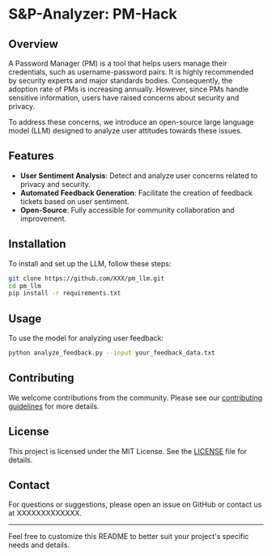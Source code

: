 # S&P-Analyzer: PM-Hack

## Overview

A Password Manager (PM) is a tool that helps users manage their credentials, such as username-password pairs. It is highly recommended by security experts and major standards bodies. Consequently, the adoption rate of PMs is increasing annually. However, since PMs handle sensitive information, users have raised concerns about security and privacy.

To address these concerns, we introduce an open-source large language model (LLM) designed to analyze user attitudes towards these issues.

## Features

- **User Sentiment Analysis**: Detect and analyze user concerns related to privacy and security.
- **Automated Feedback Generation**: Facilitate the creation of feedback tickets based on user sentiment.
- **Open-Source**: Fully accessible for community collaboration and improvement.

## Installation

To install and set up the LLM, follow these steps:

```bash
git clone https://github.com/XXX/pm_llm.git
cd pm_llm
pip install -r requirements.txt
```

## Usage

To use the model for analyzing user feedback:

```bash
python analyze_feedback.py --input your_feedback_data.txt
```

## Contributing

We welcome contributions from the community. Please see our [contributing guidelines](CONTRIBUTING.md) for more details.

## License

This project is licensed under the MIT License. See the [LICENSE](LICENSE) file for details.

## Contact

For questions or suggestions, please open an issue on GitHub or contact us at XXXXXXXXXXXXX.

---

Feel free to customize this README to better suit your project's specific needs and details.
